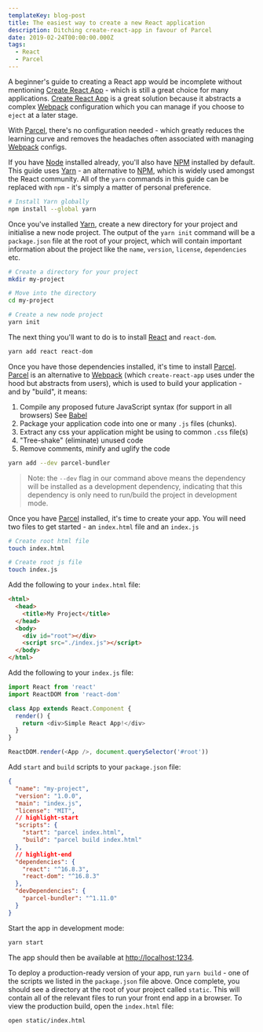 ```yaml
---
templateKey: blog-post
title: The easiest way to create a new React application
description: Ditching create-react-app in favour of Parcel
date: 2019-02-24T00:00:00.000Z
tags:
  - React
  - Parcel
---
```

A beginner's guide to creating a React app would be incomplete without
mentioning [Create React App](https://github.com/facebook/create-react-app) -
which is still a great choice for many applications. [Create React App](https://github.com/facebook/create-react-app) is a great solution because it abstracts a complex [Webpack](https://webpack.js.org) configuration which you can manage if you choose to `eject` at a later stage.

With [Parcel](https://parceljs.org/), there's no configuration needed - which
greatly reduces the learning curve and removes the headaches often associated
with managing [Webpack](https://webpack.js.org) configs.

If you have [Node](https://nodejs.org) installed already, you'll also have
[NPM](http://npmjs.com) installed by default. This guide uses
[Yarn](https://yarnpkg.com) - an alternative to [NPM](http://npmjs.com), which
is widely used amongst the React community. All of the `yarn` commands in this
guide can be replaced with `npm` - it's simply a matter of personal preference.

```sh
# Install Yarn globally
npm install --global yarn
```

Once you've installed [Yarn](https://yarnpkg.com), create a new directory for
your project and initialise a new node project. The output of the `yarn init`
command will be a `package.json` file at the root of your project, which will
contain important information about the project like the `name`, `version`,
`license`, `dependencies` etc.

```sh
# Create a directory for your project
mkdir my-project

# Move into the directory
cd my-project

# Create a new node project
yarn init
```

The next thing you'll want to do is to install [React](http://reactjs.org/) and
`react-dom`.

```sh
yarn add react react-dom
```

Once you have those dependencies installed, it's time to install
[Parcel](https://parceljs.org/). [Parcel](https://parceljs.org/) is an
alternative to [Webpack](https://webpack.js.org) (which `create-react-app` uses
under the hood but abstracts from users), which is used to build your
application - and by "build", it means:

1. Compile any proposed future JavaScript syntax (for support in all browsers)
   See [Babel](https://babeljs.io/)
2. Package your application code into one or many `.js` files (chunks).
3. Extract any css your application might be using to common `.css` file(s)
4. "Tree-shake" (eliminate) unused code
5. Remove comments, minify and uglify the code

```sh
yarn add --dev parcel-bundler
```

> Note: the `--dev` flag in our command above means the dependency will be
> installed as a development dependency, indicating that this dependency is only
> need to run/build the project in development mode.

Once you have [Parcel](https://parceljs.org/) installed, it's time to create
your app. You will need two files to get started - an `index.html` file and an
`index.js`

```sh
# Create root html file
touch index.html

# Create root js file
touch index.js
```

Add the following to your `index.html` file:

```html
<html>
  <head>
    <title>My Project</title>
  </head>
  <body>
    <div id="root"></div>
    <script src="./index.js"></script>
  </body>
</html>
```

Add the following to your `index.js` file:

```js
import React from 'react'
import ReactDOM from 'react-dom'

class App extends React.Component {
  render() {
    return <div>Simple React App!</div>
  }
}

ReactDOM.render(<App />, document.querySelector('#root'))
```

Add `start` and `build` scripts to your `package.json` file:

```json
{
  "name": "my-project",
  "version": "1.0.0",
  "main": "index.js",
  "license": "MIT",
  // highlight-start
  "scripts": {
    "start": "parcel index.html",
    "build": "parcel build index.html"
  },
  // highlight-end
  "dependencies": {
    "react": "^16.8.3",
    "react-dom": "^16.8.3"
  },
  "devDependencies": {
    "parcel-bundler": "^1.11.0"
  }
}
```

Start the app in development mode:

```sh
yarn start
```

The app should then be available at
<http://localhost:1234>.

To deploy a production-ready version of your app, run `yarn build` - one of the
scripts we listed in the `package.json` file above. Once complete, you should
see a directory at the root of your project called `static`. This will contain
all of the relevant files to run your front end app in a browser. To view the
production build, open the `index.html` file:

```sh
open static/index.html
```
